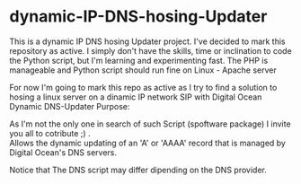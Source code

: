 # dynamic-IP-DNS-hosing-Updater
This is a dynamic IP DNS hosing Updater project.
I've decided to mark this repository as active. I simply don't have the skills, time or inclination to code the Python script, but I'm learning and experimenting fast. The PHP is manageable and Python script should run fine on Linux - Apache server 

For now I'm going to mark this repo as active as I try to find a solution to hosing a linux server on a dinamic IP network SIP with
Digital Ocean Dynamic DNS-Updater
Purpose:

As I'm not the only one in search of such Script (spoftware package) I invite you all to cotribute ;)  .  
Allows the dynamic updating of an 'A' or 'AAAA' record that is managed by Digital Ocean's DNS servers.

Notice that The DNS script may differ dipending on the DNS provider.
